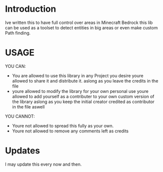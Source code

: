 # Introduction 


Ive written this to have full control over areas in Minecraft Bedrock this lib can be used as a toolset to detect entities in big areas or even make custom Path finding.



# USAGE
YOU CAN:
- You are allowed to use this library in any Project you desire youre allowed to share it and distribute it. aslong as you leave the credits in the file
- youre allowed to modify the library for your own personal use youre allowed to add yourself as a contributer to your own custom version of the library aslong as you keep the initial creator credited as contributor in the file aswell

YOU CANNOT:
- Youre not allowed to spread this fully as your own.
- Youre not allowed to remove any comments left as credits




# Updates 
I may update this every now and then.
